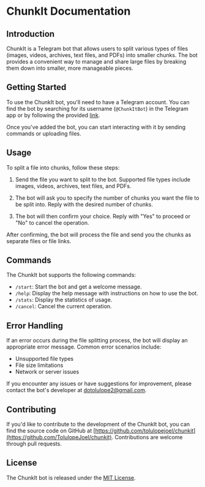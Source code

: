 # ChunkIt Documentation

## Introduction

ChunkIt is a Telegram bot that allows users to split various types of files (images, videos, archives, text files, and PDFs) into smaller chunks. The bot provides a convenient way to manage and share large files by breaking them down into smaller, more manageable pieces.

## Getting Started

To use the ChunkIt bot, you'll need to have a Telegram account. You can find the bot by searching for its username (`@ChunkItBot`) in the Telegram app or by following the provided [link](https://t.me/ChunkItBot).

Once you've added the bot, you can start interacting with it by sending commands or uploading files.

## Usage

To split a file into chunks, follow these steps:

1. Send the file you want to split to the bot. Supported file types include images, videos, archives, text files, and PDFs.

2. The bot will ask you to specify the number of chunks you want the file to be split into. Reply with the desired number of chunks.

3. The bot will then confirm your choice. Reply with "Yes" to proceed or "No" to cancel the operation.

After confirming, the bot will process the file and send you the chunks as separate files or file links.

## Commands

The ChunkIt bot supports the following commands:

- `/start`: Start the bot and get a welcome message.
- `/help`: Display the help message with instructions on how to use the bot.
- `/stats`: Display the statistics of usage.
- `/cancel`: Cancel the current operation.

## Error Handling

If an error occurs during the file splitting process, the bot will display an appropriate error message. Common error scenarios include:

- Unsupported file types
- File size limitations
- Network or server issues

If you encounter any issues or have suggestions for improvement, please contact the bot's developer at dotolulope2@gmail.com.

## Contributing

If you'd like to contribute to the development of the ChunkIt bot, you can find the source code on GitHub at [https://github.com/tolulopejoel/chunkit](https://github.com/TolulopeJoel/chunkit). Contributions are welcome through pull requests.

## License

The ChunkIt bot is released under the [MIT License](LICENSE).
